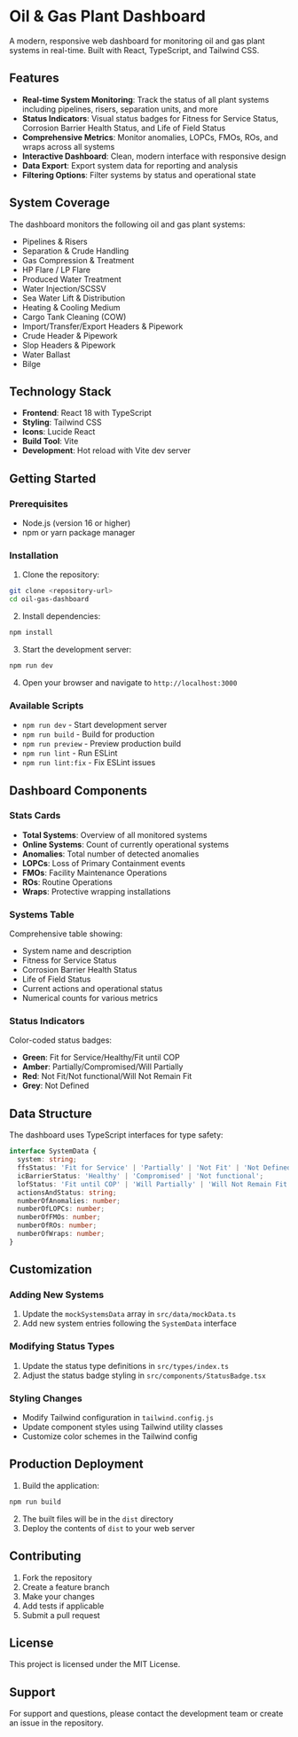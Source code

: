 # Oil & Gas Plant Dashboard

A modern, responsive web dashboard for monitoring oil and gas plant systems in real-time. Built with React, TypeScript, and Tailwind CSS.

## Features

- **Real-time System Monitoring**: Track the status of all plant systems including pipelines, risers, separation units, and more
- **Status Indicators**: Visual status badges for Fitness for Service Status, Corrosion Barrier Health Status, and Life of Field Status
- **Comprehensive Metrics**: Monitor anomalies, LOPCs, FMOs, ROs, and wraps across all systems
- **Interactive Dashboard**: Clean, modern interface with responsive design
- **Data Export**: Export system data for reporting and analysis
- **Filtering Options**: Filter systems by status and operational state

## System Coverage

The dashboard monitors the following oil and gas plant systems:

- Pipelines & Risers
- Separation & Crude Handling
- Gas Compression & Treatment
- HP Flare / LP Flare
- Produced Water Treatment
- Water Injection/SCSSV
- Sea Water Lift & Distribution
- Heating & Cooling Medium
- Cargo Tank Cleaning (COW)
- Import/Transfer/Export Headers & Pipework
- Crude Header & Pipework
- Slop Headers & Pipework
- Water Ballast
- Bilge

## Technology Stack

- **Frontend**: React 18 with TypeScript
- **Styling**: Tailwind CSS
- **Icons**: Lucide React
- **Build Tool**: Vite
- **Development**: Hot reload with Vite dev server

## Getting Started

### Prerequisites

- Node.js (version 16 or higher)
- npm or yarn package manager

### Installation

1. Clone the repository:
```bash
git clone <repository-url>
cd oil-gas-dashboard
```

2. Install dependencies:
```bash
npm install
```

3. Start the development server:
```bash
npm run dev
```

4. Open your browser and navigate to `http://localhost:3000`

### Available Scripts

- `npm run dev` - Start development server
- `npm run build` - Build for production
- `npm run preview` - Preview production build
- `npm run lint` - Run ESLint
- `npm run lint:fix` - Fix ESLint issues

## Dashboard Components

### Stats Cards
- **Total Systems**: Overview of all monitored systems
- **Online Systems**: Count of currently operational systems
- **Anomalies**: Total number of detected anomalies
- **LOPCs**: Loss of Primary Containment events
- **FMOs**: Facility Maintenance Operations
- **ROs**: Routine Operations
- **Wraps**: Protective wrapping installations

### Systems Table
Comprehensive table showing:
- System name and description
- Fitness for Service Status
- Corrosion Barrier Health Status
- Life of Field Status
- Current actions and operational status
- Numerical counts for various metrics

### Status Indicators
Color-coded status badges:
- **Green**: Fit for Service/Healthy/Fit until COP
- **Amber**: Partially/Compromised/Will Partially
- **Red**: Not Fit/Not functional/Will Not Remain Fit
- **Grey**: Not Defined

## Data Structure

The dashboard uses TypeScript interfaces for type safety:

```typescript
interface SystemData {
  system: string;
  ffsStatus: 'Fit for Service' | 'Partially' | 'Not Fit' | 'Not Defined';
  icBarrierStatus: 'Healthy' | 'Compromised' | 'Not functional';
  lofStatus: 'Fit until COP' | 'Will Partially' | 'Will Not Remain Fit' | 'Not Defined';
  actionsAndStatus: string;
  numberOfAnomalies: number;
  numberOfLOPCs: number;
  numberOfFMOs: number;
  numberOfROs: number;
  numberOfWraps: number;
}
```

## Customization

### Adding New Systems
1. Update the `mockSystemsData` array in `src/data/mockData.ts`
2. Add new system entries following the `SystemData` interface

### Modifying Status Types
1. Update the status type definitions in `src/types/index.ts`
2. Adjust the status badge styling in `src/components/StatusBadge.tsx`

### Styling Changes
- Modify Tailwind configuration in `tailwind.config.js`
- Update component styles using Tailwind utility classes
- Customize color schemes in the Tailwind config

## Production Deployment

1. Build the application:
```bash
npm run build
```

2. The built files will be in the `dist` directory
3. Deploy the contents of `dist` to your web server

## Contributing

1. Fork the repository
2. Create a feature branch
3. Make your changes
4. Add tests if applicable
5. Submit a pull request

## License

This project is licensed under the MIT License.

## Support

For support and questions, please contact the development team or create an issue in the repository. 